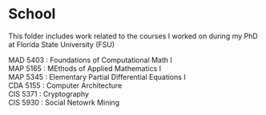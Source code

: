 # School
This folder includes work related to the courses I worked on during my PhD at Florida State University (FSU)

MAD 5403 : Foundations of Computational Math I		    
MAP 5165 : MEthods of Applied Mathematics I		    
MAP 5345 : Elementary Partial Differential Equations I	        
CDA 5155 : Computer Architecture			     
CIS 5371 : Cryptography					     
CIS 5930 : Social Netowrk Mining			  
